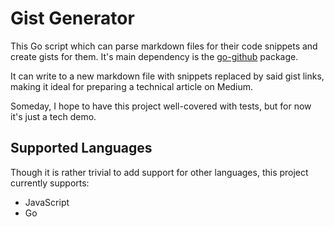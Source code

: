 # Gist Generator

This Go script which can parse markdown files for their code snippets and create gists for them. It's main dependency is the [go-github](https://github.com/google/go-github) package.

It can write to a new markdown file with snippets replaced by said gist links, making it ideal for preparing a technical article on Medium.

Someday, I hope to have this project well-covered with tests, but for now it's just a tech demo.

## Supported Languages

Though it is rather trivial to add support for other languages, this project currently supports:

*   JavaScript
*   Go
